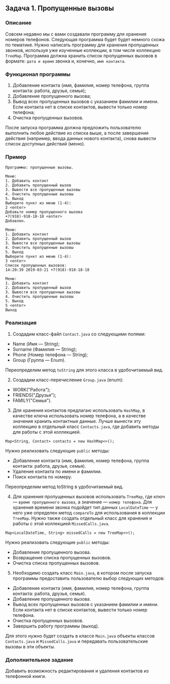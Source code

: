 ## Задача 1. Пропущенные вызовы

### Описание
Совсем недавно мы с вами создавали программу для хранения номеров телефонов. Следующая программа будет
будет немного схожа по тематике. Нужно написать программу для хранения пропущенных звонков, используя
уже изученные коллекции, в том числе коллекцию `TreeMap`. Программа должна хранить список пропущенных вызовов в формате:
`дата и время` звонка и, конечно, `имя контакта`.

### Функционал программы
1. Добавление контакта (имя, фамилия, номер телефона, группа контакта: работа, друзья, семья);
2. Добавление пропущенного вызова;
3. Вывод всех пропущенных вызовов с указанием фамилии и имени. Если контакта нет в списке контактов, вывести только номер телефона;
4. Очистка пропущенных вызовов.

После запуска программа должна предложить пользователю выполнить любое действие из списка выше, а после завершения действия (например, ввода данных нового контакта), снова вывести список доступных действий (меню).

### Пример
```
Программа: пропущенные вызовы.

Меню:
1. Добавить контакт
2. Добавить пропущенный вызов
3. Вывести все пропущенные вызовы
4. Очистить пропущенные вызовы
5. Выход
Выберите пункт из меню (1-4):
2 <enter>
Добавьте номер пропущенного вызова
+7(918)-918-18-18 <enter>
Добавлен.

Меню:
1. Добавить контакт
2. Добавить пропущенный вызов
3. Вывести все пропущенные вызовы
4. Очистить пропущенные вызовы
5. Выход
Выберите пункт из меню (1-4):
3 <enter>
Список пропущенных вызовов:
14:20:39 2019-03-21 +7(918)-918-18-18

Меню:
1. Добавить контакт
2. Добавить пропущенный вызов
3. Вывести все пропущенные вызовы
4. Очистить пропущенные вызовы
5. Выход
5 <enter>
Выход
```

### Реализация

1. Создадим класс-файл `Contact.java` со следующими полями:
* Name (Имя — String);
* Surname (Фамилия — String);
* Phone (Номер телефона — String);
* Group (Группа — Enum).

Переопределим метод `toString` для этого класса в удобочитаемый вид.

2. Создадим класс-перечисление `Group.java` (enum):
* WORK("Работа");
* FRIENDS("Друзья");
* FAMILY("Семья").

3. Для хранения контактов предлагаю использовать `HashMap`, в качестве ключа использовать номер телефона,
   а в качестве значения хранить контактные данные. Лучше вынести эту коллекцию в отдельный класс `Contacts.java`,
   где добавить методы для работы с этой коллекцией.

```
Map<String, Contact> contacts = new HashMap<>();
```

Нужно реализовать следующие `public` методы:
* Добавление контакта (имя, фамилия, номер телефона, группа контакта: работа, друзья, семья).
* Удаление контакта по имени и фамилии.
* Поиск контакта по номеру.

Переопределим метод toString в удобочитаемый вид.

4. Для хранения пропущенных вызовов использовать `TreeMap`, где ключ — `время пропущенного вызова`,
   а значение — `номер телефона`. Для хранения времени звонка подойдет тип данных `LocalDateTime` — у него уже
   определен метод `compareTo` для использования в коллекции `TreeMap`. Нужно также создать отдельный класс для
   хранения и работы с этой коллекцией `MissedCalls.java`.

```
Map<LocalDateTime, String> missedCalls = new TreeMap<>();
```

Нужно реализовать следующие `public` методы:
* Добавление пропущенного вызова.
* Возвращение списка пропущенных вызовов.
* Очистка списка пропущенных вызовов.

5. Необходимо создать класс `Main.java`, в котором после запуска программы предоставить пользователю выбор следующих методов:
* Добавление контакта (имя, фамилия, номер телефона, группа контакта: работа, друзья, семья).
* Добавление пропущенного вызова.
* Вывод всех пропущенных вызовов с указанием фамилии и имени. Если контакта нет в списке контактов, вывести только номер телефона.
* Очистка пропущенных вызовов.
* Завершить работу программы (выход).

Для этого нужно будет создать в классе `Main.java` объекты классов `Contacts.java` и `MissedCalls.java` и передавать
пользовательские вызовы в эти объекты.

### Дополнительное задание
Добавить возможность редактирования и удаления контактов из телефонной книги.